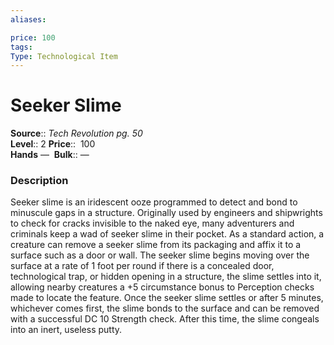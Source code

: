 ```yaml
---
aliases: 

price: 100
tags: 
Type: Technological Item
---
```


# Seeker Slime

**Source**:: _Tech Revolution pg. 50_  
**Level**:: 2
**Price**::  100  
**Hands** — 
**Bulk**:: —

### Description

Seeker slime is an iridescent ooze programmed to detect and bond to minuscule gaps in a structure. Originally used by engineers and shipwrights to check for cracks invisible to the naked eye, many adventurers and criminals keep a wad of seeker slime in their pocket. As a standard action, a creature can remove a seeker slime from its packaging and affix it to a surface such as a door or wall. The seeker slime begins moving over the surface at a rate of 1 foot per round if there is a concealed door, technological trap, or hidden opening in a structure, the slime settles into it, allowing nearby creatures a +5 circumstance bonus to Perception checks made to locate the feature. Once the seeker slime settles or after 5 minutes, whichever comes first, the slime bonds to the surface and can be removed with a successful DC 10 Strength check. After this time, the slime congeals into an inert, useless putty.
